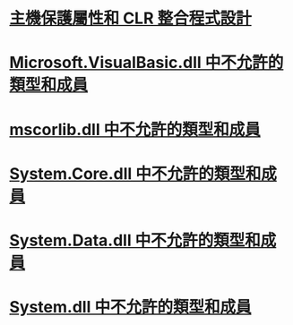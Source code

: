 # [主機保護屬性和 CLR 整合程式設計](host-protection-attributes-and-clr-integration-programming.md)
# [Microsoft.VisualBasic.dll 中不允許的類型和成員](disallowed-types-and-members-in-microsoft-visualbasic-dll.md)
# [mscorlib.dll 中不允許的類型和成員](disallowed-types-and-members-in-mscorlib-dll.md)
# [System.Core.dll 中不允許的類型和成員](disallowed-types-and-members-in-system-core-dll.md)
# [System.Data.dll 中不允許的類型和成員](disallowed-types-and-members-in-system-data-dll.md)
# [System.dll 中不允許的類型和成員](disallowed-types-and-members-in-system-dll.md)
